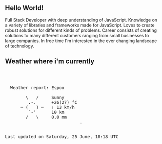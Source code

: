 ## Hello World!

Full Stack Developer with deep understanding of JavaScript. Knowledge on a variety of libraries and frameworks made for JavaScript. Loves to create robust solutions for different kinds of problems. Career consists of creating solutions to many different customers ranging from small businesses to large companies. In free time I'm interested in the ever changing landscape of technology. 

## Weather where i'm currently  
<pre>


 
  Weather report: Espoo  
    
        \   /     Sunny  
         .-.      +26(27) °C  
      ― (   ) ―   ↑ 13 km/h  
         `-’      10 km  
        /   \     0.0 mm  
                             .


Last updated on Saturday, 25 June, 18:18 UTC
</pre>
